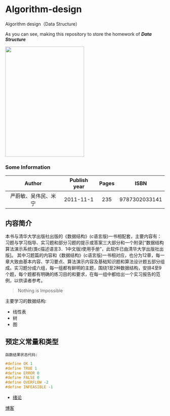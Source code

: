 # Algorithm-design
Algorithm design（Data Structure）

As you can see, making this repository to store the homework of ***Data Structure***

<img src="http://ozkg680jm.bkt.clouddn.com/Data_Structure_picture.jpg" width="249" height="349">

### Some Information 

|Author|Publish year|Pages|ISBN|
|:-:|:-:|:-:|:-:|
|严蔚敏、吴伟民、米宁|2011-11-1|235|9787302033141|

## 内容简介
本书与清华大学出版社出版的《数据结构》(c语言版)一书相配套，主要内容有：习题与学习指导、实习题和部分习题的提示或答案三大部分和一个附录[“数据结构算法演示系统(类c描述语言3．1中文版)使用手册”，此软件已由清华大学出版社出版]。
其中习题篇的内容和《数据结构》(c语言版)一书相对应，也分为12章，每一章大致由基本内容、学习要点、算法演示内容及基础知识题和算法设计题五部分组成。实习题分成六组，每一组都有鲜明的主题，围绕1至2种数据结构，安排4至9个题，每个题都有明确的练习目的和要求，在每一组中都给出一个实习报告的范例，以供读者参考。

> Nothing is Impossible

主要学习的数据结构:    
- 线性表
- 树
- 图

## 预定义常量和类型
` 函数结果状态代码: `
```c++
#define OK 1
#define TRUE 1
#define ERROR 0
#define FALSE 0
#define OVERFLOW -2
#define INFEASIBLE -1
```
- [绪论](/绪论/summary.md)

[博客](https://ourfor.top)